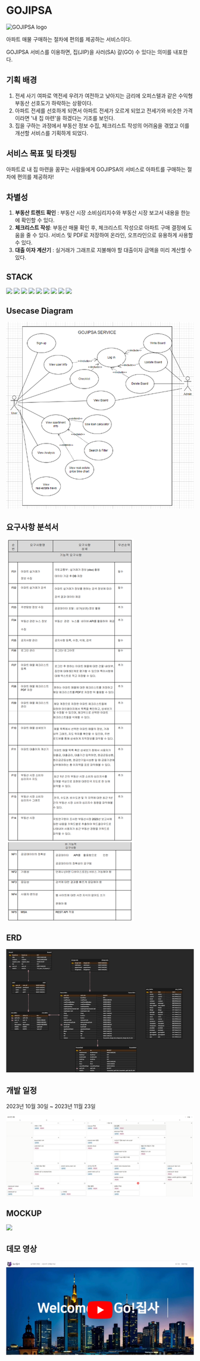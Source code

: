 # GOJIPSA
<img src="../hahahomehome/frontend/gojipsa/src/assets/img/logo.png" width="100px" height="100px" alt="GOJIPSA logo"/>


아파트 매물 구매하는 절차에 편의를 제공하는 서비스이다.

GOJIPSA 서비스를 이용하면, 집(JIP)을 사러(SA) 갈(GO) 수 있다는 의미를 내포한다.

## 기획 배경
1. 전세 사기 여파로 역전세 우려가 여전하고 낮아지는 금리에 오피스텔과 같은 수익형 부동산 선호도가 하락하는 상황이다.
2. 아파트 전세를 선호하게 되면서 아파트 전세가 오르게 되었고 전세가와 비슷한 가격이라면 '내 집 마련'을 하겠다는 기조를 보인다.
3. 집을 구하는 과정에서 부동산 정보 수집, 체크리스트 작성의 어려움을 겪었고 이를 개선할 서비스를 기획하게 되었다.

## 서비스 목표 및 타겟팅
아파트로 내 집 마련을 꿈꾸는 사람들에게 GOJIPSA의 서비스로 아파트를 구매하는 절차에 편의를 제공하자!

## 차별성
1. <b>부동산 트렌드 확인</b> : 부동산 시장 소비심리지수와 부동산 시장 보고서 내용을 한눈에 확인할 수 있다.
2. <b>체크리스트 작성</b>: 부동산 매물 확인 후, 체크리스트 작성으로 아파트 구매 결정에 도움을 줄 수 있다. 서비스 및 PDF로 저장하여 온라인, 오프라인으로 유용하게 사용할 수 있다.
3. <b>대출 이자 계산기</b> : 실거래가 그래프로 지불해야 할 대출이자 금액을 미리 계산할 수 있다.

## STACK
<img src="https://img.shields.io/badge/Git-F05032?style=flat-square&logo=git&logoColor=white"/>
<img src="https://img.shields.io/badge/GitHub-181717?style=flat-square&logo=GitHub&logoColor=white"/>
<img src="https://img.shields.io/badge/HTML5-E34F26?style=flat-square&logo=html5&logoColor=white"/>
<img src="https://img.shields.io/badge/java-007396?style=flat-square&logo=java&logoColor=white"/>
<img src="https://img.shields.io/badge/JavaScript-F7DF1E?style=flat-square&logo=javascript&logoColor=black"/>
<img src="https://img.shields.io/badge/JSON-000000?style=flat-square&logo=json&logoColor=white"/>
<img src="https://img.shields.io/badge/MySQL-4479A1?style=flat-square&logo=MySQL&logoColor=white"/>
<img src="https://img.shields.io/badge/Vue.js-4FC08D?style=flat-square&logo=Vue.js&logoColor=white"/>
<img src="https://img.shields.io/badge/Spring Boot-6DB33F?style=flat-square&logo=Spring Boot&logoColor=yellow">

## Usecase Diagram
<img src="./assets/Usecase_diagram.png">

## 요구사항 분석서
<img src="./assets/요구사항분석서.png"/>

## ERD
<img src="./assets/Go!집사_ERD.png"/>

## 개발 일정
2023년 10월 30일 ~ 2023년 11월 23일

<img src="./assets/develop_schedule.PNG"/>

## MOCKUP
<img src="./assets/mockup.png"/>

## 데모 영상
[![GOJIPSA DEMO](./assets/thumbnail.png)](https://youtu.be/vhHV7-QMpGs?si=P2c6tZTsusRp2s88)
